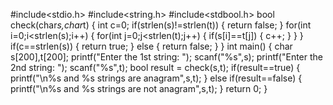 #include<stdio.h>
#include<string.h>
#include<stdbool.h>
bool check(char*s,char*t)
{
	int c=0;
	if(strlen(s)!=strlen(t))
	{
		return false;
	}
	for(int i=0;i<strlen(s);i++)
	{
		for(int j=0;j<strlen(t);j++)
		{
			if(s[i]==t[j])
			{
				c++;
			}
		}
	}
	if(c==strlen(s))
	{
		return true;
	}
	else
	{
		return false;
	}
}
int main()
{
	char s[200],t[200];
    printf("Enter the 1st string: ");
    scanf("%s",s);
    printf("Enter the 2nd string: ");
    scanf("%s",t);
    bool result = check(s,t);
    if(result==true)
    {
    	printf("\n%s and %s strings are anagram",s,t);
    }
    else if(result==false)
    {
    	printf("\n%s and %s strings are not anagram",s,t);
    }
	return 0;
}
